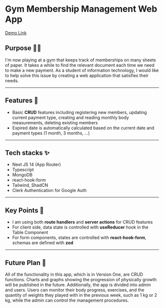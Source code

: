 # Gym Membership Management Web App

[Demo Link](https://gym-membership-management.vercel.app/)

## Purpose 🏋🏼

I'm now playing at a gym that keeps track of memberships on many sheets of paper. It takes a while to find the relevant document each time we need to make a new payment. As a student of information technology, I would like to help solve this issue by creating a web application that satisfies their needs.

----

## Features 🚀

- Basic **CRUD** features including registering new members, updating current payment type, creating and reading monthly body measurements, deleting existing members
- Expired date is automatically calculated based on the current date and payment types (1 month, 3 months, ...)

----

##  Tech stacks ✨

- Next JS 14 (App Router)
- Typescript
- MongoDB
- react-hook-form
- Tailwind, ShadCN
- Clerk Authentication for Google Auth

----

## Key Points 🔑

- I am using both **route handlers** and **server actions** for CRUD features
- For client side, data state is controlled with **useReducer** hook in the Table Component
- For form components, states are controlled with **react-hook-form**, schemas are defined with **zod**

---

## Future Plan 🔮

All of the functionality in this app, which is in Version One, are CRUD functions. Charts and graphs showing the progression of physically growth will be published in the future. Additionally, the app is divided into admin and users. Users can monitor their body progress, exercises, and the quantity of weights they played with in the previous week, such as 1 kg or 2 kg, while the admin can control the management procedures.